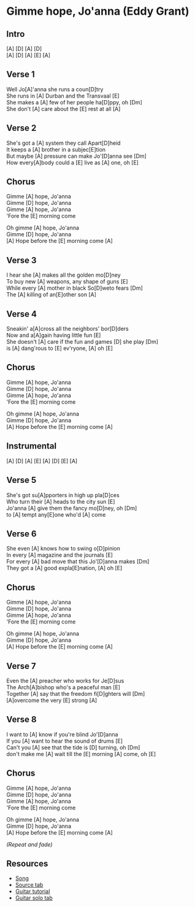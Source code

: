 # Gimme hope, Jo'anna (Eddy Grant)

## Intro

[A] [D] [A] [D]  
[A] [D] [A] [E]
[A]

## Verse 1

Well Jo[A]'anna she runs a coun[D]try  
She runs in [A] Durban and the Transvaal [E]  
She makes a [A] few of her people ha[D]ppy, oh [Dm]  
She don't [A] care about the [E] rest at all [A]

## Verse 2

She's got a [A] system they call Apart[D]heid  
It keeps a [A] brother in a subjec[E]tion  
But maybe [A] pressure can make Jo'[D]anna see [Dm]  
How every[A]body could a [E] live as [A] one, oh [E]

## Chorus

Gimme [A] hope, Jo'anna  
Gimme [D] hope, Jo'anna  
Gimme [A] hope, Jo'anna  
'Fore the [E] morning come

Oh gimme [A] hope, Jo'anna  
Gimme [D] hope, Jo'anna  
[A] Hope before the [E] morning come [A]

## Verse 3

I hear she [A] makes all the golden mo[D]ney  
To buy new [A] weapons, any shape of guns [E]  
While every [A] mother in black So[D]weto fears [Dm]  
The [A] killing of an[E]other son [A]

## Verse 4

Sneakin' a[A]cross all the neighbors' bor[D]ders  
Now and a[A]gain having little fun [E]  
She doesn't [A] care if the fun and games [D] she play [Dm]  
is [A] dang'rous to [E] ev'ryone, [A] oh [E]

## Chorus

Gimme [A] hope, Jo'anna  
Gimme [D] hope, Jo'anna  
Gimme [A] hope, Jo'anna  
'Fore the [E] morning come

Oh gimme [A] hope, Jo'anna  
Gimme [D] hope, Jo'anna  
[A] Hope before the [E] morning come [A]

## Instrumental

[A] [D] [A] [E]
[A] [D] [E] [A]

## Verse 5

She's got su[A]pporters in high up pla[D]ces  
Who turn their [A] heads to the city sun [E]  
Jo'anna [A] give them the fancy mo[D]ney, oh [Dm]  
to [A] tempt any[E]one who'd [A] come

## Verse 6

She even [A] knows how to swing o[D]pinion  
In every [A] magazine and the journals [E]  
For every [A] bad move that this Jo'[D]anna makes [Dm]  
They got a [A] good expla[E]nation, [A] oh [E]

## Chorus

Gimme [A] hope, Jo'anna  
Gimme [D] hope, Jo'anna  
Gimme [A] hope, Jo'anna  
'Fore the [E] morning come

Oh gimme [A] hope, Jo'anna  
Gimme [D] hope, Jo'anna  
[A] Hope before the [E] morning come [A]

## Verse 7

Even the [A] preacher who works for Je[D]sus  
The Arch[A]bishop who's a peaceful man [E]  
Together [A] say that the freedom fi[D]ghters will [Dm]  
[A]overcome the very [E] strong [A]

## Verse 8

I want to [A] know if you're blind Jo'[D]anna  
If you [A] want to hear the sound of drums [E]  
Can't you [A] see that the tide is [D] turning, oh [Dm]  
don't make me [A] wait till the [E] morning [A] come, oh [E]

## Chorus

Gimme [A] hope, Jo'anna  
Gimme [D] hope, Jo'anna  
Gimme [A] hope, Jo'anna  
'Fore the [E] morning come

Oh gimme [A] hope, Jo'anna  
Gimme [D] hope, Jo'anna  
[A] Hope before the [E] morning come [A]

_(Repeat and fade)_

## Resources

- [Song](https://www.youtube.com/watch?v=MpMgzWBpu2o)
- [Source tab](https://tabs.ultimate-guitar.com/tab/eddy-grant/gimme-hope-joanna-chords-422774)
- [Guitar tutorial](https://www.youtube.com/watch?v=7H1hcg79W-Q)
- [Guitar solo tab](https://www.youtube.com/watch?v=_9VP53r_bow)

